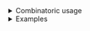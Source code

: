 <details>
<summary>Combinatoric usage</summary>

```no_run
# use std::ffi::OsString;
# use bpaf::*;
# #[allow(dead_code)]
#[derive(Debug, Clone)]
pub struct Options {
    switch: bool,
    exec: Vec<OsString>,
}

fn exec() -> impl Parser<Vec<OsString>> {
    let start = long("exec").req_flag(());
    let body = any("EXEC").guard(|s| s != ";", "end marker").many();
    let end = any("TAIL").guard(|s| s == ";", "end marker");
    construct!(start, body, end).adjacent().map(|x| x.1)
}

pub fn options() -> OptionParser<Options> {
    let switch = short('s').switch();
    let exec = exec();
    construct!(Options { exec, switch }).to_options()
}
```

</details>
<details>
<summary>Examples</summary>


description
```console
% app --exec foo --bar ; -s
expected output
```

</details>
